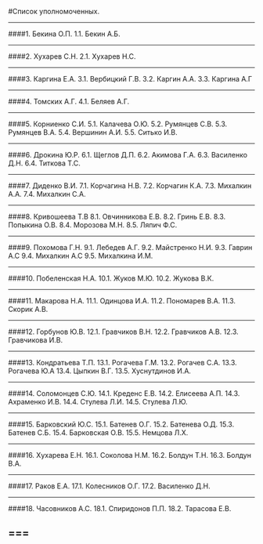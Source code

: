 #Список уполномоченных.

---
####1.	Бекина О.П. 
1.1.	Бекин А.Б.

---
####2.	Хухарев С.Н.
2.1.	Хухарев Н.С.

---
####3.	Каргина Е.А.
3.1.	 Вербицкий Г.В.
3.2.	Каргин А.А.
3.3.	Каргина А.Г

---
####4.	Томских А.Г.
4.1.	 Беляев А.Г.

---
####5.	Корниенко С.И.
5.1.	Калачева О.Ю.
5.2.	Румянцев С.В.
5.3.	Румянцев В.А.
5.4.	Вершинин А.И.
5.5.	Ситько И.В.

---
####6.	Дрокина Ю.Р.
6.1.	Щеглов Д.П.
6.2.	Акимова Г.А.
6.3.	Василенко Д.Н.
6.4.	Титкова Т.С.

---
####7.	Диденко В.И.
7.1.	Корчагина Н.В.
7.2.	Корчагин К.А.
7.3.	Михалкин А.А.
7.4.	Михалкин С.А.

---
####8.	Кривошеева Т.В
8.1.	Овчинникова Е.В.
8.2.	Гринь Е.В.
8.3.	Попыкина О.В.
8.4.	Морозова М.Н.
8.5.	Ляпич Ф.С.

---
####9.	Похомова Г.Н.
9.1.	Лебедев А.Г.
9.2.	Майстренко Н.И.
9.3.	Гаврин А.С
9.4.	Михалкин А.С
9.5.	Михалкина И.М.

---
####10.	Побеленская Н.А.
10.1.	Жуков М.Ю.
10.2.	Жукова В.К.

---
####11.	Макарова Н.А.
11.1.	Одинцова И.А.
11.2.	Пономарев В.А.
11.3.	Скорик А.В.

---
####12.	Горбунов Ю.В.
12.1.	Гравчиков В.Н.
12.2.	Гравчиков А.В.
12.3.	Гравчикова И.В.

---
####13.	Кондратьева Т.П.
13.1.	Рогачева Г.М.
13.2.	Рогачев С.А.
13.3.	Рогачева Ю.А
13.4.	Цыпкин В.Г.
13.5.	Хуснутдинов И.А.

---
####14.	Соломонцев С.Ю.
14.1.	Креденс Е.В.
14.2.	Елисеева А.П.
14.3.	Ахраменко И.В.
14.4.	Стулева Л.И.
14.5.	Стулева Л.Ю.

---
####15.	Барковский Ю.С.
15.1.	Батенев О.Г.
15.2.	Батенева О.Д.
15.3.	Батенев С.Б.
15.4.	Барковская О.В.
15.5.	Немцова Л.Х.

---
####16.	Хухарева Е.Н.
16.1.	Соколова Н.М.
16.2.	Болдун Т.Н.
16.3.	Болдун В.А.

---
####17.	Раков Е.А.
17.1.	Колесников О.Г.
17.2.	Василенко Д.Н.

---
####18.	Часовников А.С.
18.1.	Спиридонов П.П.
18.2.	Тарасова Е.В.

===
---
